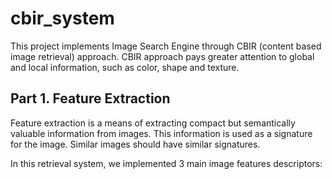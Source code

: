 # cbir_system


<p>This project implements Image Search Engine through CBIR (content based image retrieval) approach.
CBIR approach pays greater attention to global and local information, such as color, shape and texture.</p>
<h2>Part 1. Feature Extraction</h2>
<p>Feature extraction is a means of extracting compact but semantically valuable information from images. This information is used as a signature for the image. Similar images should have similar signatures.</p>

<p>In this retrieval system, we implemented 3 main image features descriptors:</p>




